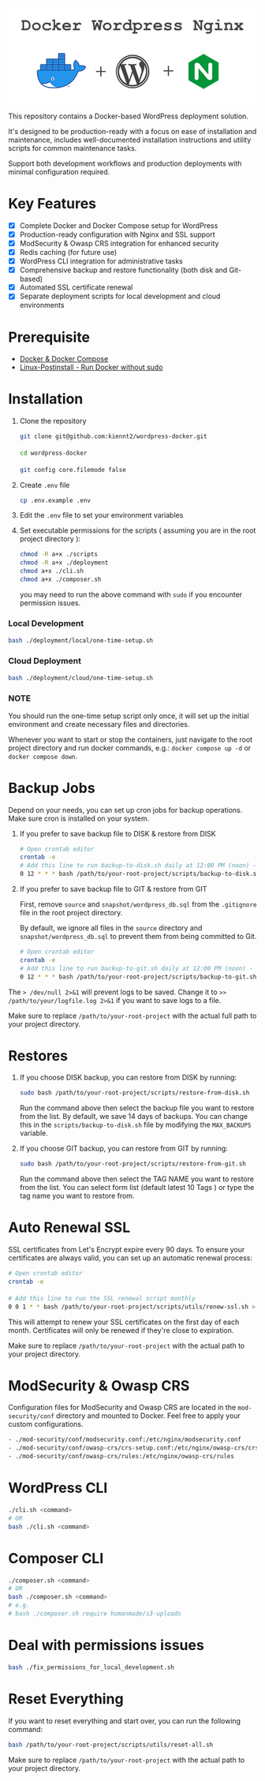 ![alt text](https://raw.githubusercontent.com/kiennt2/wordpress-docker/refs/heads/master/banner.jpg)

This repository contains a Docker-based WordPress deployment solution.

It's designed to be production-ready with a focus on ease of installation and maintenance, includes well-documented
installation instructions and utility scripts for common maintenance tasks.

Support both development workflows and production deployments with minimal configuration required.

# Key Features

- [x] Complete Docker and Docker Compose setup for WordPress
- [x] Production-ready configuration with Nginx and SSL support
- [x] ModSecurity & Owasp CRS integration for enhanced security
- [x] Redis caching (for future use)
- [x] WordPress CLI integration for administrative tasks
- [x] Comprehensive backup and restore functionality (both disk and Git-based)
- [x] Automated SSL certificate renewal
- [x] Separate deployment scripts for local development and cloud environments

# Prerequisite

* [Docker & Docker Compose](https://docs.docker.com/engine/install/)
* [Linux-Postinstall - Run Docker without sudo](https://docs.docker.com/engine/install/linux-postinstall/)

# Installation

1. Clone the repository

    ```bash
   git clone git@github.com:kiennt2/wordpress-docker.git
   
   cd wordpress-docker
   
   git config core.filemode false
    ```

2. Create ```.env``` file

    ```bash
    cp .env.example .env
    ```

3. Edit the ```.env``` file to set your environment variables


4. Set executable permissions for the scripts ( assuming you are in the root project directory ):

    ```bash
    chmod -R a+x ./scripts
    chmod -R a+x ./deployment
    chmod a+x ./cli.sh
    chmod a+x ./composer.sh
    ```
   you may need to run the above command with `sudo` if you encounter permission issues.

### Local Development

```bash
bash ./deployment/local/one-time-setup.sh
```

### Cloud Deployment

```bash
bash ./deployment/cloud/one-time-setup.sh
```

### NOTE

You should run the one-time setup script only once, it will set up the initial environment and create necessary files
and directories.

Whenever you want to start or stop the containers, just navigate to the root project directory and run docker
commands, e.g.: ```docker compose up -d``` or ```docker compose down```.

# Backup Jobs

Depend on your needs, you can set up cron jobs for backup operations. Make sure cron is installed on your system.

1. If you prefer to save backup file to DISK & restore from DISK
    ```bash
    # Open crontab editor
    crontab -e    
    # Add this line to run backup-to-disk.sh daily at 12:00 PM (noon) - OR select the time you want to run the backup
    0 12 * * * bash /path/to/your-root-project/scripts/backup-to-disk.sh > /dev/null 2>&1    
    ```

2. If you prefer to save backup file to GIT & restore from GIT

   First, remove ```source``` and ```snapshot/wordpress_db.sql``` from the ```.gitignore``` file in the root project
   directory.

   By default, we ignore all files in the `source` directory and ```snapshot/wordpress_db.sql``` to prevent them from
   being committed to Git.

   ```bash
   # Open crontab editor
   crontab -e    
   # Add this line to run backup-to-git.sh daily at 12:00 PM (noon) - OR select the time you want to run the backup
   0 12 * * * bash /path/to/your-root-project/scripts/backup-to-git.sh > /dev/null 2>&1
   ```

The ```> /dev/null 2>&1``` will prevent logs to be saved. Change it to ```>> /path/to/your/logfile.log 2>&1``` if you
want to save logs to a file.

Make sure to replace ```/path/to/your-root-project``` with the actual full path to your project directory.

# Restores

1. If you choose DISK backup, you can restore from DISK by running:

    ```bash
    sudo bash /path/to/your-root-project/scripts/restore-from-disk.sh
    ```    
   Run the command above then select the backup file you want to restore from the list. By default, we save 14 days of
   backups. You can change this in the `scripts/backup-to-disk.sh` file by modifying the `MAX_BACKUPS` variable.


2. If you choose GIT backup, you can restore from GIT by running:

    ```bash
   sudo bash /path/to/your-root-project/scripts/restore-from-git.sh
    ```
   Run the command above then select the TAG NAME you want to restore from the list. You can select form list (default
   latest 10 Tags ) or type the tag name you want to restore from.

# Auto Renewal SSL

SSL certificates from Let's Encrypt expire every 90 days. To ensure your certificates are always valid, you can set up
an automatic renewal process:

```bash
# Open crontab editor
crontab -e

# Add this line to run the SSL renewal script monthly
0 0 1 * * bash /path/to/your-root-project/scripts/utils/renew-ssl.sh > /dev/null 2>&1
```

This will attempt to renew your SSL certificates on the first day of each month. Certificates will only be renewed if
they're close to expiration.

Make sure to replace ```/path/to/your-root-project``` with the actual path to your project directory.

# ModSecurity & Owasp CRS

Configuration files for ModSecurity and Owasp CRS are located in the `mod-security/conf` directory and mounted to
Docker. Feel free to apply your custom configurations.

```bash
- ./mod-security/conf/modsecurity.conf:/etc/nginx/modsecurity.conf
- ./mod-security/conf/owasp-crs/crs-setup.conf:/etc/nginx/owasp-crs/crs-setup.conf
- ./mod-security/conf/owasp-crs/rules:/etc/nginx/owasp-crs/rules
```

# WordPress CLI

```bash
./cli.sh <command>
# OR
bash ./cli.sh <command>
```

# Composer CLI

```bash
./composer.sh <command>
# OR
bash ./composer.sh <command>
# e.g.
# bash ./composer.sh require humanmade/s3-uploads
```

# Deal with permissions issues

```bash
bash ./fix_permissions_for_local_development.sh
```

# Reset Everything

If you want to reset everything and start over, you can run the following command:

```bash
bash /path/to/your-root-project/scripts/utils/reset-all.sh
```

Make sure to replace ```/path/to/your-root-project``` with the actual path to your project directory.
